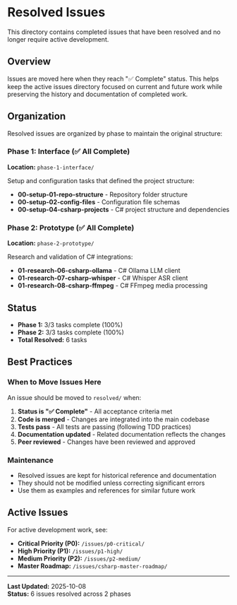 # Resolved Issues

This directory contains completed issues that have been resolved and no longer require active development.

## Overview

Issues are moved here when they reach "✅ Complete" status. This helps keep the active issues directory focused on current and future work while preserving the history and documentation of completed work.

## Organization

Resolved issues are organized by phase to maintain the original structure:

### Phase 1: Interface (✅ All Complete)
**Location:** `phase-1-interface/`

Setup and configuration tasks that defined the project structure:
- **00-setup-01-repo-structure** - Repository folder structure
- **00-setup-02-config-files** - Configuration file schemas
- **00-setup-04-csharp-projects** - C# project structure and dependencies

### Phase 2: Prototype (✅ All Complete)
**Location:** `phase-2-prototype/`

Research and validation of C# integrations:
- **01-research-06-csharp-ollama** - C# Ollama LLM client
- **01-research-07-csharp-whisper** - C# Whisper ASR client
- **01-research-08-csharp-ffmpeg** - C# FFmpeg media processing

## Status

- **Phase 1:** 3/3 tasks complete (100%)
- **Phase 2:** 3/3 tasks complete (100%)
- **Total Resolved:** 6 tasks

## Best Practices

### When to Move Issues Here

An issue should be moved to `resolved/` when:
1. **Status is "✅ Complete"** - All acceptance criteria met
2. **Code is merged** - Changes are integrated into the main codebase
3. **Tests pass** - All tests are passing (following TDD practices)
4. **Documentation updated** - Related documentation reflects the changes
5. **Peer reviewed** - Changes have been reviewed and approved

### Maintenance

- Resolved issues are kept for historical reference and documentation
- They should not be modified unless correcting significant errors
- Use them as examples and references for similar future work

## Active Issues

For active development work, see:
- **Critical Priority (P0):** `/issues/p0-critical/`
- **High Priority (P1):** `/issues/p1-high/`
- **Medium Priority (P2):** `/issues/p2-medium/`
- **Master Roadmap:** `/issues/csharp-master-roadmap/`

---

**Last Updated:** 2025-10-08  
**Status:** 6 issues resolved across 2 phases
